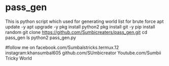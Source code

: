 # pass_gen
This is python script which used for generating world list for brute force
apt update -y
apt upgrade -y
pkg install python2
pkg install git -y
pip install random
git clone https://github.com/Sumbicreaters/pass_gen.git
cd pass_gen
ls
python2 pass_gen.py


#follow me on 
facebook.com/Sumbalstricks.termux.12
instagram:khansumbal605
github.com/SUmbicreator
Youtube.com/Sumbii Tricky World

